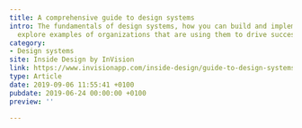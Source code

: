 ```yaml
---
title: A comprehensive guide to design systems
intro: The fundamentals of design systems, how you can build and implement one, and
  explore examples of organizations that are using them to drive success.
category:
- Design systems
site: Inside Design by InVision
link: https://www.invisionapp.com/inside-design/guide-to-design-systems/
type: Article
date: 2019-09-06 11:55:41 +0100
pubdate: 2019-06-24 00:00:00 +0100
preview: ''

---
```

